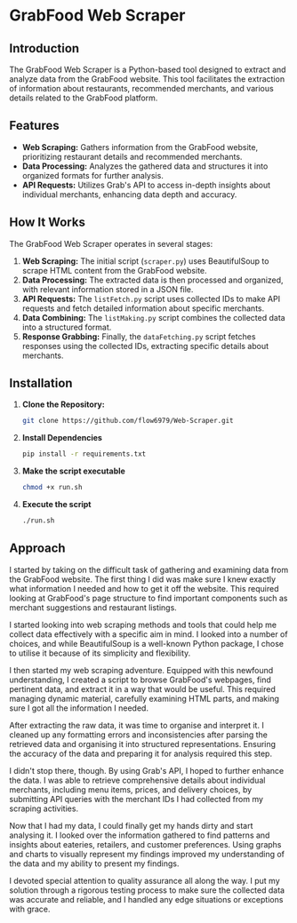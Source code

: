# GrabFood Web Scraper

## Introduction

The GrabFood Web Scraper is a Python-based tool designed to extract and analyze data from the GrabFood website. This tool facilitates the extraction of information about restaurants, recommended merchants, and various details related to the GrabFood platform.

## Features

- **Web Scraping:** Gathers information from the GrabFood website, prioritizing restaurant details and recommended merchants.
- **Data Processing:** Analyzes the gathered data and structures it into organized formats for further analysis.
- **API Requests:** Utilizes Grab's API to access in-depth insights about individual merchants, enhancing data depth and accuracy.

## How It Works

The GrabFood Web Scraper operates in several stages:

1. **Web Scraping:** The initial script (`scraper.py`) uses BeautifulSoup to scrape HTML content from the GrabFood website.
2. **Data Processing:** The extracted data is then processed and organized, with relevant information stored in a JSON file.
3. **API Requests:** The `listFetch.py` script uses collected IDs to make API requests and fetch detailed information about specific merchants.
4. **Data Combining:** The `listMaking.py` script combines the collected data into a structured format.
5. **Response Grabbing:** Finally, the `dataFetching.py` script fetches responses using the collected IDs, extracting specific details about merchants.

## Installation

1. **Clone the Repository:**
    ```bash
    git clone https://github.com/flow6979/Web-Scraper.git


2. **Install Dependencies**
   ```bash
   pip install -r requirements.txt

3. **Make the script executable**
   ```bash
   chmod +x run.sh 

4. **Execute the script**
   ```bash
   ./run.sh   


## Approach

I started by taking on the difficult task of gathering and examining data from the GrabFood website. The first thing I did was make sure I knew exactly what information I needed and how to get it off the website. This required looking at GrabFood's page structure to find important components such as merchant suggestions and restaurant listings.

I started looking into web scraping methods and tools that could help me collect data effectively with a specific aim in mind. I looked into a number of choices, and while BeautifulSoup is a well-known Python package, I chose to utilise it because of its simplicity and flexibility.

I then started my web scraping adventure. Equipped with this newfound understanding, I created a script to browse GrabFood's webpages, find pertinent data, and extract it in a way that would be useful. This required managing dynamic material, carefully examining HTML parts, and making sure I got all the information I needed.

After extracting the raw data, it was time to organise and interpret it. I cleaned up any formatting errors and inconsistencies after parsing the retrieved data and organising it into structured representations. Ensuring the accuracy of the data and preparing it for analysis required this step.

I didn't stop there, though. By using Grab's API, I hoped to further enhance the data. I was able to retrieve comprehensive details about individual merchants, including menu items, prices, and delivery choices, by submitting API queries with the merchant IDs I had collected from my scraping activities.

Now that I had my data, I could finally get my hands dirty and start analysing it. I looked over the information gathered to find patterns and insights about eateries, retailers, and customer preferences. Using graphs and charts to visually represent my findings improved my understanding of the data and my ability to present my findings.

I devoted special attention to quality assurance all along the way. I put my solution through a rigorous testing process to make sure the collected data was accurate and reliable, and I handled any edge situations or exceptions with grace.



